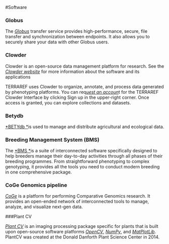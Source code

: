 #Software

### Globus
The [*Globus*](https://www.globus.org/) transfer service provides high-performance, secure, file transfer and synchronization between endpoints. It also allows you to securely share your data with other Globus users.

### Clowder

Clowder is an open-source data management platform for research. See the [*Clowder website*](https://clowder.ncsa.illinois.edu/) for more information about the software and its applications


TERRAREF uses Clowder to organize, annotate, and process data generated by phenotyping platforms. You can req[*uest an accoun*](http://terraref.ncsa.illinois.edu/clowder/)t for the TERRAREF Clowder Interface by clicking Sign up in the upper-right corner. Once access is granted, you can explore collections and datasets.

### Betydb
[*BETYdb *](https://pecan.gitbooks.io/betydbdoc-dataentry/content/)is used to manage and distribute agricultural and ecological data.
### Breeding Management System (BMS)

The [*BMS *](https://www.integratedbreeding.net/15/breeding-management-system)is a suite of interconnected software specifically designed to help breeders manage their day-to-day activities through all phases of their breeding programmes. From straightforward phenotyping to complex genotyping, it provides all the tools you need to conduct modern breeding in one comprehensive package.

### CoGe Genomics pipeline

[*CoGe*](https://genomevolution.org/coge/) is a platform for performing Comparative Genomics research. It provides an open-ended network of interconnected tools to manage, analyze, and visualize next-gen data.

###Plant CV

[*Plant CV*](http://plantcv.danforthcenter.org/) is an imaging processing package specific for plants that is built upon open-source software platforms [*OpenCV*](http://opencv.org/), [*NumPy*](http://www.numpy.org/), and [*MatPlotLib*](http://matplotlib.org/). PlantCV was created at the Donald Danforth Plant Science Center in 2014.


